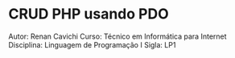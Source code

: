 # CRUD PHP usando PDO

Autor: Renan Cavichi
Curso: Técnico em Informática para Internet
Disciplina: Linguagem de Programação I
Sigla: LP1